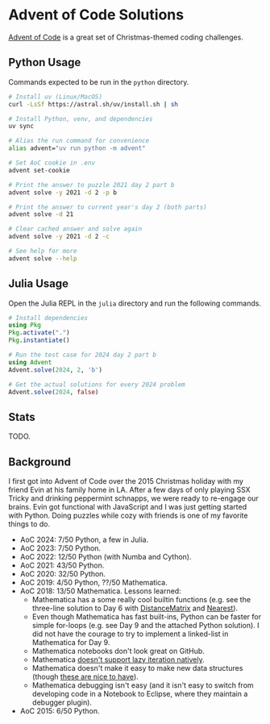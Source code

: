 # Advent of Code Solutions

[Advent of Code](https://adventofcode.com/) is a great set of Christmas-themed coding challenges.

## Python Usage

Commands expected to be run in the `python` directory.

```sh
# Install uv (Linux/MacOS)
curl -LsSf https://astral.sh/uv/install.sh | sh

# Install Python, venv, and dependencies
uv sync

# Alias the run command for convenience
alias advent="uv run python -m advent"

# Set AoC cookie in .env
advent set-cookie

# Print the answer to puzzle 2021 day 2 part b
advent solve -y 2021 -d 2 -p b

# Print the answer to current year's day 2 (both parts)
advent solve -d 21

# Clear cached answer and solve again
advent solve -y 2021 -d 2 -c

# See help for more
advent solve --help
```

## Julia Usage

Open the Julia REPL in the `julia` directory and run the following commands.

```julia
# Install dependencies
using Pkg
Pkg.activate(".")
Pkg.instantiate()

# Run the test case for 2024 day 2 part b
using Advent
Advent.solve(2024, 2, 'b')

# Get the actual solutions for every 2024 problem
Advent.solve(2024, false)
```

## Stats

TODO.

## Background

I first got into Advent of Code over the 2015 Christmas holiday with my friend Evin at his family home in LA.
After a few days of only playing SSX Tricky and drinking peppermint schnapps, we were ready to re-engage our brains.
Evin got functional with JavaScript and I was just getting started with Python.
Doing puzzles while cozy with friends is one of my favorite things to do.

- AoC 2024: 7/50 Python, a few in Julia.
- AoC 2023: 7/50 Python.
- AoC 2022: 12/50 Python (with Numba and Cython).
- AoC 2021: 43/50 Python.
- AoC 2020: 32/50 Python.
- AoC 2019: 4/50 Python, ??/50 Mathematica.
- AoC 2018: 13/50 Mathematica. Lessons learned:
  - Mathematica has a some really cool builtin functions (e.g. see the three-line solution to Day 6 with [DistanceMatrix](https://reference.wolfram.com/language/ref/DistanceMatrix.html) and [Nearest](https://reference.wolfram.com/language/ref/Nearest.html)).
  - Even though Mathematica has fast built-ins, Python can be faster for simple for-loops (e.g. see Day 9 and the attached Python solution). I did not have the courage to try to implement a linked-list in Mathematica for Day 9.
  - Mathematica notebooks don't look great on GitHub.
  - Mathematica [doesn't support lazy iteration natively](https://mathematica.stackexchange.com/questions/226334/breaking-functional-loops-and-doing-lazy-evaluation-in-mathematica).
  - Mathematica doesn't make it easy to make new data structures (though [these are nice to have](https://reference.wolfram.com/language/guide/DataStructures.html)).
  - Mathematica debugging isn't easy (and it isn't easy to switch from developing code in a Notebook to Eclipse, where they maintain a debugger plugin).
- AoC 2015: 6/50 Python.
